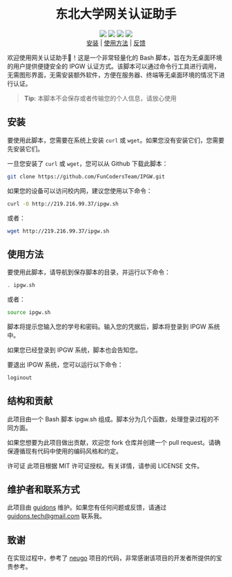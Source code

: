 <h1 align="center">东北大学网关认证助手</h1>

<p align="center">
<a href="https://app.codacy.com/gh/FunCodersTeam/IPGW/dashboard?utm_source=gh&utm_medium=referral&utm_content=&utm_campaign=Badge_grade"><img src="https://app.codacy.com/project/badge/Grade/98f5b166f7cc4f6385eab32b69ff224d"/></a>
<img src="https://img.shields.io/github/stars/FunCodersTeam/IPGW?style=flat&logo=github&color=ff69b4">
<img src="https://img.shields.io/github/forks/FunCodersTeam/IPGW?style=flat&logo=github&color=blue">
<img src="https://img.shields.io/github/issues/FunCodersTeam/IPGW?style=flat&logo=github">
<br>
<a href="#安装">安装</a> | <a href="#使用方法">使用方法</a> | <a href="https://github.com/FunCodersTeam/IPGW/issues/new">反馈</a>
</p>

欢迎使用网关认证助手🎉！这是一个非常轻量化的 Bash 脚本，旨在为无桌面环境的用户提供便捷安全的 IPGW 认证方式。该脚本可以通过命令行工具进行调用，无需图形界面，无需安装额外软件，方便在服务器、终端等无桌面环境的情况下进行认证。

> **Tip:** 本脚本不会保存或者传输您的个人信息，请放心使用

## 安装

要使用此脚本，您需要在系统上安装 `curl` 或 `wget`。如果您没有安装它们，您需要先安装它们。

一旦您安装了 `curl` 或 `wget`，您可以从 Github 下载此脚本：

```bash
git clone https://github.com/FunCodersTeam/IPGW.git
```
如果您的设备可以访问校内网，建议您使用以下命令：
```bash
curl -O http://219.216.99.37/ipgw.sh
```
或者：
```bash
wget http://219.216.99.37/ipgw.sh
```

## 使用方法

要使用此脚本，请导航到保存脚本的目录，并运行以下命令：
```bash
. ipgw.sh
```
或者：
```bash
source ipgw.sh
```
脚本将提示您输入您的学号和密码。输入您的凭据后，脚本将登录到 IPGW 系统中。

如果您已经登录到 IPGW 系统，脚本也会告知您。

要退出 IPGW 系统，您可以运行以下命令：
```bash
loginout
```
## 结构和贡献

此项目由一个 Bash 脚本 ipgw.sh 组成。脚本分为几个函数，处理登录过程的不同方面。

如果您想要为此项目做出贡献，欢迎您 fork 仓库并创建一个 pull request。请确保遵循现有代码中使用的编码风格和约定。

许可证
此项目根据 MIT 许可证授权。有关详情，请参阅 LICENSE 文件。

## 维护者和联系方式

此项目由 [guidons](https://github.com/guidons-master) 维护。如果您有任何问题或反馈，请通过 guidons.tech@gmail.com 联系我。

## 致谢

在实现过程中，参考了 [neugo](https://github.com/neucn/neugo) 项目的代码，非常感谢该项目的开发者所提供的宝贵参考。
